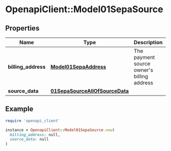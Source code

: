 # OpenapiClient::Model01SepaSource

## Properties

| Name | Type | Description | Notes |
| ---- | ---- | ----------- | ----- |
| **billing_address** | [**Model01SepaAddress**](Model01SepaAddress.md) | The payment source owner&#39;s billing address |  |
| **source_data** | [**01SepaSourceAllOfSourceData**](01SepaSourceAllOfSourceData.md) |  |  |

## Example

```ruby
require 'openapi_client'

instance = OpenapiClient::Model01SepaSource.new(
  billing_address: null,
  source_data: null
)
```

